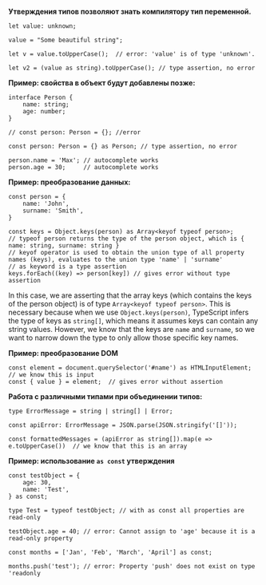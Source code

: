 **Утверждения типов позволяют знать компилятору тип переменной.**

```
let value: unknown;

value = "Some beautiful string";

let v = value.toUpperCase();  // error: 'value' is of type 'unknown'.

let v2 = (value as string).toUpperCase(); // type assertion, no error
```

**Пример: свойства в объект будут добавлены позже:**
```
interface Person {
    name: string;
    age: number;
}

// const person: Person = {}; //error

const person: Person = {} as Person; // type assertion, no error

person.name = 'Max'; // autocomplete works
person.age = 30;     // autocomplete works
```

**Пример: преобразование данных:**
```
const person = {
    name: 'John',
    surname: 'Smith',
}

const keys = Object.keys(person) as Array<keyof typeof person>;
// typeof person returns the type of the person object, which is { name: string, surname: string }
// keyof operator is used to obtain the union type of all property names (keys), evaluates to the union type 'name' | 'surname'
// as keyword is a type assertion
keys.forEach((key) => person[key]) // gives error without type assertion
```
In this case, we are asserting that the array keys (which contains the keys of the person object) is of type `Array<keyof typeof person>`. 
This is necessary because when we use `Object.keys(person)`, TypeScript infers the type of keys as `string[]`, 
which means it assumes keys can contain any string values. 
However, we know that the keys are `name` and `surname`, so we want to narrow down the type to only allow those specific key names.

**Пример: преобразование DOM**
```
const element = document.querySelector('#name') as HTMLInputElement; // we know this is input
const { value } = element;  // gives error without assertion
```

**Работа с различными типами при объединении типов:**
```
type ErrorMessage = string | string[] | Error;

const apiError: ErrorMessage = JSON.parse(JSON.stringify('[]'));

const formattedMessages = (apiError as string[]).map(e => e.toUpperCase())  // we know that this is an array
```

**Пример: использование `as const` утверждения**
```
const testObject = {
    age: 30,
    name: 'Test',
} as const;

type Test = typeof testObject; // with as const all properties are read-only

testObject.age = 40; // error: Cannot assign to 'age' because it is a read-only property

const months = ['Jan', 'Feb', 'March', 'April'] as const;

months.push('test'); // error: Property 'push' does not exist on type 'readonly
```





